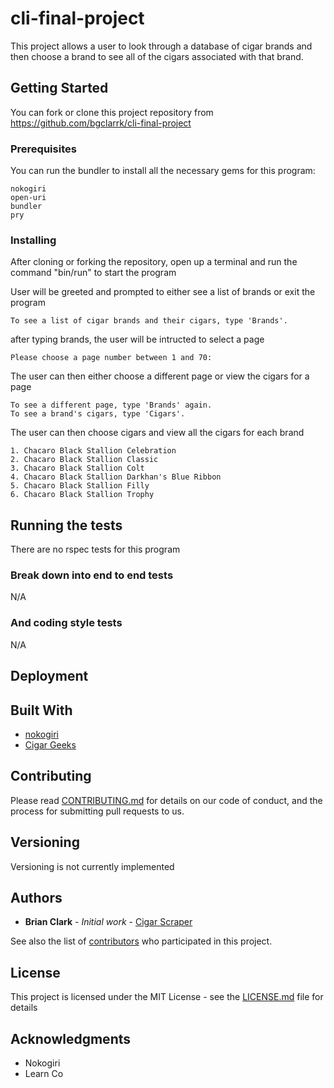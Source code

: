 # cli-final-project

This project allows a user to look through a database of cigar brands and then choose a brand to see all of the cigars associated with that brand.

## Getting Started

You can fork or clone this project repository from https://github.com/bgclarrk/cli-final-project

### Prerequisites

You can run the bundler to install all the necessary gems for this program:

```
nokogiri
open-uri
bundler
pry
```

### Installing

After cloning or forking the repository, open up a terminal and run the command "bin/run" to start the program

User will be greeted and prompted to either see a list of brands or exit the program

```
To see a list of cigar brands and their cigars, type 'Brands'.
```

after typing brands, the user will be intructed to select a page

```
Please choose a page number between 1 and 70:
```

The user can then either choose a different page or view the cigars for a page

```
To see a different page, type 'Brands' again.
To see a brand's cigars, type 'Cigars'.
```
The user can then choose cigars and view all the cigars for each brand

```
1. Chacaro Black Stallion Celebration
2. Chacaro Black Stallion Classic
3. Chacaro Black Stallion Colt
4. Chacaro Black Stallion Darkhan's Blue Ribbon
5. Chacaro Black Stallion Filly
6. Chacaro Black Stallion Trophy
```

## Running the tests

There are no rspec tests for this program

### Break down into end to end tests

N/A

### And coding style tests

N/A

## Deployment



## Built With

* [nokogiri](https://nokogiri.org/)
* [Cigar Geeks](http://www.cigargeeks.com/)

## Contributing

Please read [CONTRIBUTING.md](https://github.com/bgclarrk/cli-final-project/blob/main/CONTRIBUTING.md) for details on our code of conduct, and the process for submitting pull requests to us.

## Versioning

Versioning is not currently implemented

## Authors

* **Brian Clark** - *Initial work* - [Cigar Scraper](https://github.com/bgclarrk/cli-final-project)

See also the list of [contributors](https://github.com/your/project/contributors) who participated in this project.

## License

This project is licensed under the MIT License - see the [LICENSE.md](LICENSE.md) file for details

## Acknowledgments

* Nokogiri
* Learn Co
